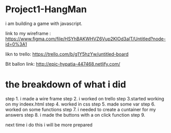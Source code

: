 # Project1-HangMan

i am building a game with javascript.

link to my wireframe : https://www.figma.com/file/HSYhBAKWHVZ6Vup2KIOd3alT/Untitled?node-id=0%3A1

likn to trello: 
https://trello.com/b/g1Y5hzYw/untitled-board

Bit ballon link: http://epic-hypatia-447468.netlify.com/

# the breakdown of what i did 

step 1. i made a wire frame
step 2. i worked on trello
step 3.started working on my indeex.html 
step 4. worked in css
step 5. made some var
step 6. worked on some functions
step 7. i needed to create a cuntainer for my answers
step 8. i made the buttons with a on click function
step 9.

next time i do this i will be more prepared
